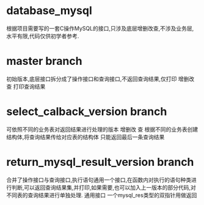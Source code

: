 # database_mysql
根据项目需要写的一套C操作MySQL的接口,只涉及底层增删改查,不涉及业务层,
水平有限,代码仅供初学者参考.

# master branch 
初始版本,底层接口拆分成了操作接口和查询接口,不返回查询结果,仅打印
增删改 查 打印查询结果

# select_calback_version branch
可依照不同的业务表对返回结果进行处理的版本
增删改 查 根据不同的业务表创建结构体,将查询结果传给对应表的结构体  只能返回最后一条查询结果

# return_mysql_result_version branch
合并了操作接口与查询接口,执行语句通用一个接口,在函数内对执行的语句种类进行判断,可以返回查询结果集,并打印,如果需要,也可以加入上一版本的部分代码,对不同表的查询结果进行单独处理.
通用接口  一个mysql_res类型的双指针用做返回
